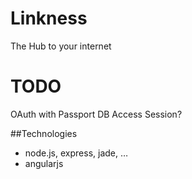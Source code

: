 # Linkness

The Hub to your internet

# TODO
OAuth with Passport
DB Access
Session?

##Technologies
* node.js, express, jade, …
* angularjs


